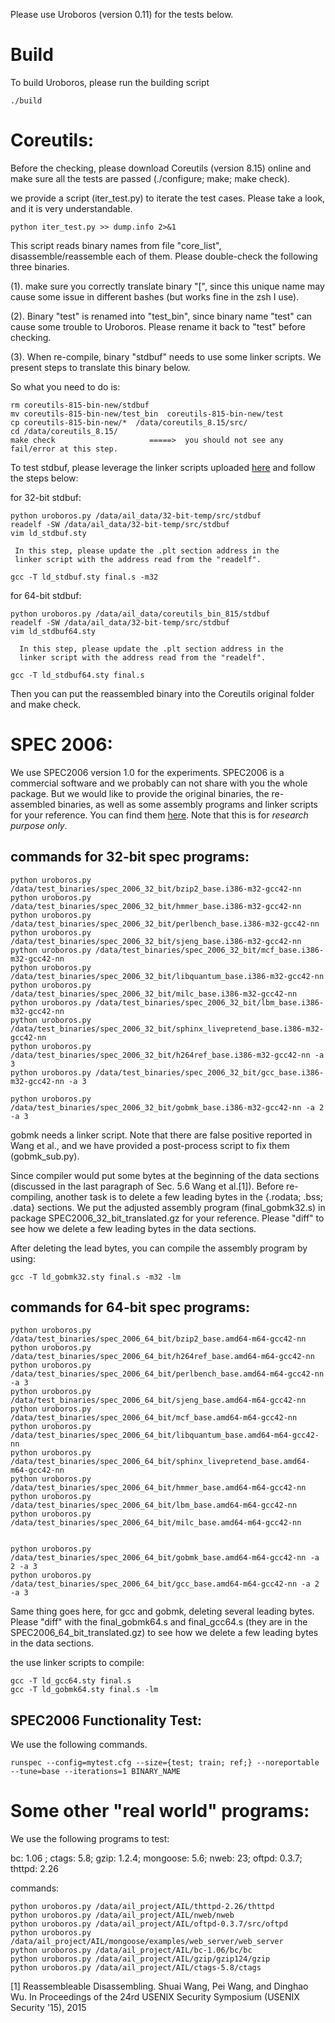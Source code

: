 Please use Uroboros (version 0.11) for the tests below. 

# Build

To build Uroboros, please run the building script

    ./build

# Coreutils:

Before the checking, please download Coreutils (version 8.15) online and make sure all the tests are passed (./configure; make; make check).

we provide a script (iter_test.py) to iterate the test cases. Please take a look, and it is very understandable.
    
    python iter_test.py >> dump.info 2>&1 

This script reads binary names from file "core_list", disassemble/reassemble each of them. Please double-check the following three binaries.

(1). make sure you correctly translate binary "[", since this unique name may cause some issue in different bashes (but works fine in the zsh I use).

(2). Binary "test" is renamed into "test_bin", since binary name "test" can cause some trouble to Uroboros. Please rename it back to "test" before checking. 

(3). When re-compile, binary "stdbuf" needs to use some linker scripts. We present steps to translate this binary below.

So what you need to do is:

    rm coreutils-815-bin-new/stdbuf
    mv coreutils-815-bin-new/test_bin  coreutils-815-bin-new/test
    cp coreutils-815-bin-new/*  /data/coreutils_8.15/src/
    cd /data/coreutils_8.15/  
    make check                     =====>  you should not see any fail/error at this step.


To test stdbuf, please leverage the linker scripts uploaded [here](https://www.dropbox.com/sh/hkmpj91dvt30mcy/AAC-P6rsf_gQh2g3stEgguBfa?dl=0) and follow the steps below:

for 32-bit stdbuf:

    python uroboros.py /data/ail_data/32-bit-temp/src/stdbuf
    readelf -SW /data/ail_data/32-bit-temp/src/stdbuf
    vim ld_stdbuf.sty

     In this step, please update the .plt section address in the
     linker script with the address read from the "readelf".

    gcc -T ld_stdbuf.sty final.s -m32     

for 64-bit stdbuf:

    python uroboros.py /data/ail_data/coreutils_bin_815/stdbuf
    readelf -SW /data/ail_data/32-bit-temp/src/stdbuf
    vim ld_stdbuf64.sty

      In this step, please update the .plt section address in the
      linker script with the address read from the "readelf".

    gcc -T ld_stdbuf64.sty final.s

Then you can put the reassembled binary into the Coreutils original folder and make check.


# SPEC 2006:

We use SPEC2006 version 1.0 for the experiments. SPEC2006 is a commercial software and we probably can not share with you the whole package. But we would like to provide the original binaries, the re-assembled binaries, as well as some assembly programs and linker scripts for your reference. You can find them [here](https://www.dropbox.com/sh/hkmpj91dvt30mcy/AAC-P6rsf_gQh2g3stEgguBfa?dl=0). Note that this is for *research purpose only*.


## commands for 32-bit spec programs:
    python uroboros.py /data/test_binaries/spec_2006_32_bit/bzip2_base.i386-m32-gcc42-nn
    python uroboros.py /data/test_binaries/spec_2006_32_bit/hmmer_base.i386-m32-gcc42-nn
    python uroboros.py /data/test_binaries/spec_2006_32_bit/perlbench_base.i386-m32-gcc42-nn
    python uroboros.py /data/test_binaries/spec_2006_32_bit/sjeng_base.i386-m32-gcc42-nn
    python uroboros.py /data/test_binaries/spec_2006_32_bit/mcf_base.i386-m32-gcc42-nn
    python uroboros.py /data/test_binaries/spec_2006_32_bit/libquantum_base.i386-m32-gcc42-nn
    python uroboros.py /data/test_binaries/spec_2006_32_bit/milc_base.i386-m32-gcc42-nn
    python uroboros.py /data/test_binaries/spec_2006_32_bit/lbm_base.i386-m32-gcc42-nn
    python uroboros.py /data/test_binaries/spec_2006_32_bit/sphinx_livepretend_base.i386-m32-gcc42-nn
    python uroboros.py /data/test_binaries/spec_2006_32_bit/h264ref_base.i386-m32-gcc42-nn -a 3
    python uroboros.py /data/test_binaries/spec_2006_32_bit/gcc_base.i386-m32-gcc42-nn -a 3

    python uroboros.py /data/test_binaries/spec_2006_32_bit/gobmk_base.i386-m32-gcc42-nn -a 2 -a 3

gobmk needs a linker script. Note that there are false positive reported in Wang et al., and we have provided a post-process script to fix them (gobmk_sub.py).

Since compiler would put some bytes at the beginning of the data sections (discussed in the last paragraph of Sec. 5.6 Wang et al.[1]). Before re-compiling, another task is to delete a few leading bytes in the {.rodata; .bss; .data} sections. We put the adjusted assembly program (final_gobmk32.s) in package SPEC2006_32_bit_translated.gz for your reference. Please "diff" to see how we delete a few leading bytes in the data sections.

After deleting the lead bytes, you can compile the assembly program by using:

    gcc -T ld_gobmk32.sty final.s -m32 -lm


## commands for 64-bit spec programs:

    python uroboros.py /data/test_binaries/spec_2006_64_bit/bzip2_base.amd64-m64-gcc42-nn
    python uroboros.py /data/test_binaries/spec_2006_64_bit/h264ref_base.amd64-m64-gcc42-nn
    python uroboros.py /data/test_binaries/spec_2006_64_bit/perlbench_base.amd64-m64-gcc42-nn -a 3
    python uroboros.py /data/test_binaries/spec_2006_64_bit/sjeng_base.amd64-m64-gcc42-nn
    python uroboros.py /data/test_binaries/spec_2006_64_bit/mcf_base.amd64-m64-gcc42-nn
    python uroboros.py /data/test_binaries/spec_2006_64_bit/libquantum_base.amd64-m64-gcc42-nn
    python uroboros.py /data/test_binaries/spec_2006_64_bit/sphinx_livepretend_base.amd64-m64-gcc42-nn
    python uroboros.py /data/test_binaries/spec_2006_64_bit/hmmer_base.amd64-m64-gcc42-nn
    python uroboros.py /data/test_binaries/spec_2006_64_bit/lbm_base.amd64-m64-gcc42-nn
    python uroboros.py /data/test_binaries/spec_2006_64_bit/milc_base.amd64-m64-gcc42-nn


    python uroboros.py /data/test_binaries/spec_2006_64_bit/gobmk_base.amd64-m64-gcc42-nn -a 2 -a 3
    python uroboros.py /data/test_binaries/spec_2006_64_bit/gcc_base.amd64-m64-gcc42-nn -a 2 -a 3


Same thing goes here, for gcc and gobmk, deleting several leading bytes. Please "diff" with the final_gobmk64.s and final_gcc64.s (they are in the SPEC2006_64_bit_translated.gz) to see how we delete a few leading bytes in the data sections.

the use linker scripts to compile:

    gcc -T ld_gcc64.sty final.s
    gcc -T ld_gobmk64.sty final.s -lm


## SPEC2006 Functionality Test:

We use the following commands.

    runspec --config=mytest.cfg --size={test; train; ref;} --noreportable --tune=base --iterations=1 BINARY_NAME


# Some other "real world" programs:

We use the following programs to test:

bc: 1.06 ; ctags: 5.8; gzip: 1.2.4; mongoose: 5.6; nweb: 23; oftpd: 0.3.7; thttpd: 2.26

commands:

    python uroboros.py /data/ail_project/AIL/thttpd-2.26/thttpd
    python uroboros.py /data/ail_project/AIL/nweb/nweb
    python uroboros.py /data/ail_project/AIL/oftpd-0.3.7/src/oftpd
    python uroboros.py /data/ail_project/AIL/mongoose/examples/web_server/web_server
    python uroboros.py /data/ail_project/AIL/bc-1.06/bc/bc
    python uroboros.py /data/ail_project/AIL/gzip/gzip124/gzip
    python uroboros.py /data/ail_project/AIL/ctags-5.8/ctags


[1] Reassembleable Disassembling. Shuai Wang, Pei Wang, and Dinghao Wu. In Proceedings of the 24rd USENIX Security Symposium (USENIX Security '15), 2015
